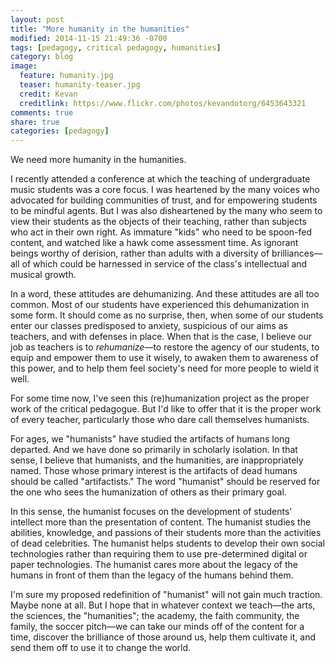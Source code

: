 ```yaml
---
layout: post
title: "More humanity in the humanities"
modified: 2014-11-15 21:49:36 -0700
tags: [pedagogy, critical pedagogy, humanities]
category: blog
image:
  feature: humanity.jpg
  teaser: humanity-teaser.jpg
  credit: Kevan
  creditlink: https://www.flickr.com/photos/kevandotorg/6453643321
comments: true
share: true
categories: [pedagogy]
---
```


We need more humanity in the humanities.

I recently attended a conference at which the teaching of undergraduate music students was a core focus. I was heartened by the many voices who advocated for building communities of trust, and for empowering students to be mindful agents. But I was also disheartened by the many who seem to view their students as the objects of their teaching, rather than subjects who act in their own right. As immature "kids" who need to be spoon-fed content, and watched like a hawk come assessment time. As ignorant beings worthy of derision, rather than adults with a diversity of brilliances—all of which could be harnessed in service of the class's intellectual and musical growth.

In a word, these attitudes are dehumanizing. And these attitudes are all too common. Most of our students have experienced this dehumanization in some form. It should come as no surprise, then, when some of our students enter our classes predisposed to anxiety, suspicious of our aims as teachers, and with defenses in place. When that is the case, I believe our job as teachers is to *rehumanize*—to restore the agency of our students, to equip and empower them to use it wisely, to awaken them to awareness of this power, and to help them feel society's need for more people to wield it well.

For some time now, I've seen this (re)humanization project as the proper work of the critical pedagogue. But I'd like to offer that it is the proper work of every teacher, particularly those who dare call themselves humanists.

For ages, we "humanists" have studied the artifacts of humans long departed. And we have done so primarily in scholarly isolation. In that sense, I believe that humanists, and the humanities, are inappropriately named. Those whose primary interest is the artifacts of dead humans should be called "artifactists." The word "humanist" should be reserved for the one who sees the humanization of others as their primary goal.

In this sense, the humanist focuses on the development of students' intellect more than the presentation of content. The humanist studies the abilities, knowledge, and passions of their students more than the activities of dead celebrities. The humanist helps students to develop their own social technologies rather than requiring them to use pre-determined digital or paper technologies. The humanist cares more about the legacy of the humans in front of them than the legacy of the humans behind them.

I'm sure my proposed redefinition of "humanist" will not gain much traction. Maybe none at all. But I hope that in whatever context we teach—the arts, the sciences, the "humanities"; the academy, the faith community, the family, the soccer pitch—we can take our minds off of the content for a time, discover the brilliance of those around us, help them cultivate it, and send them off to use it to change the world.
